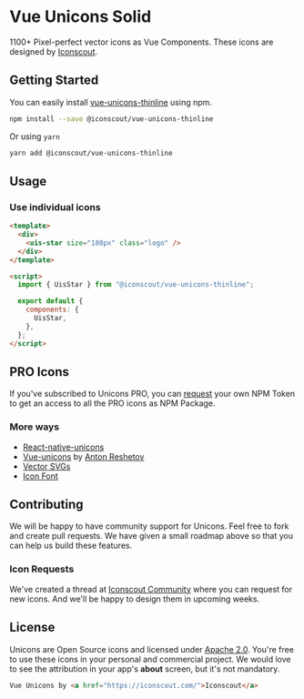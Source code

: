 # Vue Unicons Solid

1100+ Pixel-perfect vector icons as Vue Components. These icons are designed by [Iconscout](https://iconscout.com).

## Getting Started

You can easily install [vue-unicons-thinline](https://iconscout.com/unicons) using npm.

```bash
npm install --save @iconscout/vue-unicons-thinline
```

Or using `yarn`

```bash
yarn add @iconscout/vue-unicons-thinline
```

## Usage

### Use individual icons

```html
<template>
  <div>
    <uis-star size="180px" class="logo" />
  </div>
</template>

<script>
  import { UisStar } from "@iconscout/vue-unicons-thinline";

  export default {
    components: {
      UisStar,
    },
  };
</script>
```

## PRO Icons

If you've subscribed to Unicons PRO, you can [request](mailto:support@iconscout.com?subject=Unicons) your own NPM Token to get an access to all the PRO icons as NPM Package.

### More ways

- [React-native-unicons](https://github.com/Iconscout/react-native-unicons)
- [Vue-unicons](https://github.com/antonreshetov/vue-unicons) by [Anton Reshetov](https://github.com/antonreshetov)
- [Vector SVGs](https://iconscout.com/unicons)
- [Icon Font](https://github.com/Iconscout/unicons)

## Contributing

We will be happy to have community support for Unicons. Feel free to fork and create pull requests. We have given a small roadmap above so that you can help us build these features.

### Icon Requests

We've created a thread at [Iconscout Community](https://discuss.iconscout.com/new-topic?title=Icon%20Request:%20%3Cicon%3E&body=Hey%20there,%20%3Cicon%3E%20will%20be%20great%20fit%20for%20Unicons.%20I%20would%20love%20to%20use%20it!&category=Unicons&tags=requests) where you can request for new icons. And we'll be happy to design them in upcoming weeks.

## License

Unicons are Open Source icons and licensed under [Apache 2.0](https://www.apache.org/licenses/LICENSE-2.0.txt). You're free to use these icons in your personal and commercial project. We would love to see the attribution in your app's **about** screen, but it's not mandatory.

```html
Vue Unicons by <a href="https://iconscout.com/">Iconscout</a>
```
